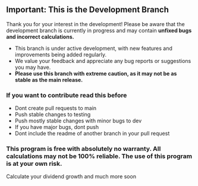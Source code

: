 ## Important: This is the Development Branch

Thank you for your interest in the development! Please be aware that the development branch is currently in progress and may contain **unfixed bugs and incorrect calculations.**

- This branch is under active development, with new features and improvements being added regularly.
- We value your feedback and appreciate any bug reports or suggestions you may have.
- **Please use this branch with extreme caution, as it may not be as stable as the main release.**


### If you want to contribute read this before
- Dont create pull requests to main
- Push stable changes to testing
- Push mostly stable changes with minor bugs to dev
- If you have major bugs, dont push
- Dont include the readme of another branch in your pull request



### This program is free with absolutely no warranty. All calculations may not be 100% reliable. The use of this program is at your own risk.

Calculate your dividend growth and much more soon
